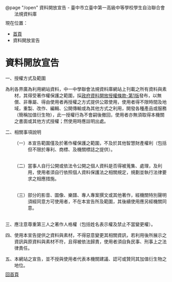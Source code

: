 @page "/open"
<PageTitle>資料開放宣告 - 臺中市立臺中第一高級中等學校學生自治聯合會法規資料庫</PageTitle>
<style>
    p 
    {
        margin-left : 2em ; 
        text-indent : -2em ; 
        margin-bottom : .5rem ; 
    }
</style>
<div class="bread">
    <span>現在位置：</span>
    <ul>
        <li><a href="">首頁</a></li>
        <li>資料開放宣告</li>
    </ul>
</div>
<h1>資料開放宣告</h1>
<div class="open">
<p>一、授權方式及範圍<br/>

為利各界廣為利用網站資料，中一中學聯會法規資料庫網站上刊載之所有資料與素材，其得受著作權保護之範圍，採<a href="https://data.gov.tw/license" target="_blank">政府資料開放授權條款-第1版</a>發布，以無償、非專屬、得由使用者再授權之方式提供公眾使用，使用者得不限時間及地域，重製、改作、編輯、公開傳輸或為其他方式之利用，開發各種產品或服務（簡稱加值衍生物），此一授權行為不會嗣後撤回，使用者亦無須取得本機關之書面或其他方式授權；然使用時應註明出處。</p>
<p>
二、相關事項說明<br/>

<span style="margin-left:3em;text-indent:-3em;display:block;">（一）本宣告範圍僅及於著作權保護之範圍，不及於其他智慧財產權利（包括但不限於專利、商標、及機關標誌之提供）。</span><br/>

<span style="margin-left:3em;text-indent:-3em;display:block;">（二）當事人自行公開或依法令公開之個人資料是否得被蒐集、處理，及利用，使用者須自行依照個人資料保護法之相關規定，規劃並執行法律要求之相應措施。</span><br/>

<span style="margin-left:3em;text-indent:-3em;display:block;">（三）部分的影音、圖像、樂譜、專人專案撰文或其他著作，經機關特別聲明須經同意方可使用者，不在本宣告所及範圍，其後續使用應另經機關同意。</span><br/>
</p><p>
三、應注意尊重第三人之著作人格權（包括姓名表示權及禁止不當變更權）。
</p><p>
四、使用本宣告提供之資料與素材，不得惡意變更其相關資訊，若利用後所展示之資訊與原資料與素材不符，且得被依法歸責，使用者須自負民事、刑事上之法律責任。
</p><p>
五、本網站之宣告，並不授與使用者代表本機關建議、認可或贊同其加值衍生物之地位。

</p></div>
<a class="printNoDisplay" href="">回首頁</a>
